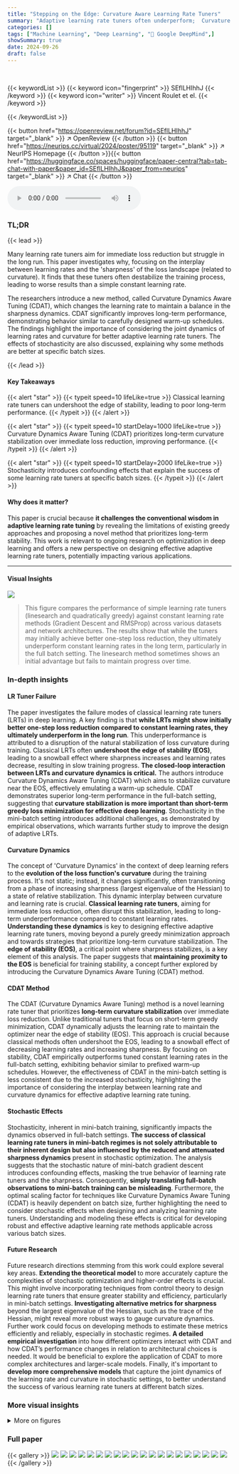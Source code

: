 ```yaml
---
title: "Stepping on the Edge: Curvature Aware Learning Rate Tuners"
summary: "Adaptive learning rate tuners often underperform;  Curvature Dynamics Aware Tuning (CDAT) prioritizes long-term curvature stabilization, outperforming tuned constant learning rates."
categories: []
tags: ["Machine Learning", "Deep Learning", "🏢 Google DeepMind",]
showSummary: true
date: 2024-09-26
draft: false
---
```


<br>

{{< keywordList >}}
{{< keyword icon="fingerprint" >}} SEflLHIhhJ {{< /keyword >}}
{{< keyword icon="writer" >}} Vincent Roulet et el. {{< /keyword >}}
 
{{< /keywordList >}}

{{< button href="https://openreview.net/forum?id=SEflLHIhhJ" target="_blank" >}}
↗ OpenReview
{{< /button >}}
{{< button href="https://neurips.cc/virtual/2024/poster/95119" target="_blank" >}}
↗ NeurIPS Homepage
{{< /button >}}{{< button href="https://huggingface.co/spaces/huggingface/paper-central?tab=tab-chat-with-paper&paper_id=SEflLHIhhJ&paper_from=neurips" target="_blank" >}}
↗ Chat
{{< /button >}}



<audio controls>
    <source src="https://ai-paper-reviewer.com/SEflLHIhhJ/podcast.wav" type="audio/wav">
    Your browser does not support the audio element.
</audio>


### TL;DR


{{< lead >}}

Many learning rate tuners aim for immediate loss reduction but struggle in the long run.  This paper investigates why, focusing on the interplay between learning rates and the 'sharpness' of the loss landscape (related to curvature).  It finds that these tuners often destabilize the training process, leading to worse results than a simple constant learning rate. 

The researchers introduce a new method, called Curvature Dynamics Aware Tuning (CDAT), which changes the learning rate to maintain a balance in the sharpness dynamics.  CDAT significantly improves long-term performance, demonstrating behavior similar to carefully designed warm-up schedules. The findings highlight the importance of considering the joint dynamics of learning rates and curvature for better adaptive learning rate tuners. The effects of stochasticity are also discussed, explaining why some methods are better at specific batch sizes.

{{< /lead >}}


#### Key Takeaways

{{< alert "star" >}}
{{< typeit speed=10 lifeLike=true >}} Classical learning rate tuners can undershoot the edge of stability, leading to poor long-term performance. {{< /typeit >}}
{{< /alert >}}

{{< alert "star" >}}
{{< typeit speed=10 startDelay=1000 lifeLike=true >}} Curvature Dynamics Aware Tuning (CDAT) prioritizes long-term curvature stabilization over immediate loss reduction, improving performance. {{< /typeit >}}
{{< /alert >}}

{{< alert "star" >}}
{{< typeit speed=10 startDelay=2000 lifeLike=true >}} Stochasticity introduces confounding effects that explain the success of some learning rate tuners at specific batch sizes. {{< /typeit >}}
{{< /alert >}}

#### Why does it matter?
This paper is crucial because **it challenges the conventional wisdom in adaptive learning rate tuning** by revealing the limitations of existing greedy approaches and proposing a novel method that prioritizes long-term stability. This work is relevant to ongoing research on optimization in deep learning and offers a new perspective on designing effective adaptive learning rate tuners, potentially impacting various applications.

------
#### Visual Insights



![](https://ai-paper-reviewer.com/SEflLHIhhJ/figures_2_1.jpg)

> This figure compares the performance of simple learning rate tuners (linesearch and quadratically greedy) against constant learning rate methods (Gradient Descent and RMSProp) across various datasets and network architectures.  The results show that while the tuners may initially achieve better one-step loss reduction, they ultimately underperform constant learning rates in the long term, particularly in the full batch setting.  The linesearch method sometimes shows an initial advantage but fails to maintain progress over time.







### In-depth insights


#### LR Tuner Failure
The paper investigates the failure modes of classical learning rate tuners (LRTs) in deep learning.  A key finding is that **while LRTs might show initially better one-step loss reduction compared to constant learning rates, they ultimately underperform in the long run**. This underperformance is attributed to a disruption of the natural stabilization of loss curvature during training.  Classical LRTs often **undershoot the edge of stability (EOS)**, leading to a snowball effect where sharpness increases and learning rates decrease, resulting in slow training progress.  **The closed-loop interaction between LRTs and curvature dynamics is critical.**  The authors introduce Curvature Dynamics Aware Tuning (CDAT) which aims to stabilize curvature near the EOS, effectively emulating a warm-up schedule.  CDAT demonstrates superior long-term performance in the full-batch setting, suggesting that **curvature stabilization is more important than short-term greedy loss minimization for effective deep learning**.  Stochasticity in the mini-batch setting introduces additional challenges, as demonstrated by empirical observations, which warrants further study to improve the design of adaptive LRTs.

#### Curvature Dynamics
The concept of 'Curvature Dynamics' in the context of deep learning refers to the **evolution of the loss function's curvature** during the training process.  It's not static; instead, it changes significantly, often transitioning from a phase of increasing sharpness (largest eigenvalue of the Hessian) to a state of relative stabilization.  This dynamic interplay between curvature and learning rate is crucial.  **Classical learning rate tuners**, aiming for immediate loss reduction, often disrupt this stabilization, leading to long-term underperformance compared to constant learning rates.  **Understanding these dynamics** is key to designing effective adaptive learning rate tuners, moving beyond a purely greedy minimization approach and towards strategies that prioritize long-term curvature stabilization.  The **edge of stability (EOS)**, a critical point where sharpness stabilizes, is a key element of this analysis.  The paper suggests that **maintaining proximity to the EOS** is beneficial for training stability,  a concept further explored by introducing the Curvature Dynamics Aware Tuning (CDAT) method.

#### CDAT Method
The CDAT (Curvature Dynamics Aware Tuning) method is a novel learning rate tuner that prioritizes **long-term curvature stabilization** over immediate loss reduction. Unlike traditional tuners that focus on short-term greedy minimization, CDAT dynamically adjusts the learning rate to maintain the optimizer near the edge of stability (EOS).  This approach is crucial because classical methods often undershoot the EOS, leading to a snowball effect of decreasing learning rates and increasing sharpness. By focusing on stability, CDAT empirically outperforms tuned constant learning rates in the full-batch setting, exhibiting behavior similar to prefixed warm-up schedules.  However, the effectiveness of CDAT in the mini-batch setting is less consistent due to the increased stochasticity, highlighting the importance of considering the interplay between learning rate and curvature dynamics for effective adaptive learning rate tuning.

#### Stochastic Effects
Stochasticity, inherent in mini-batch training, significantly impacts the dynamics observed in full-batch settings.  **The success of classical learning rate tuners in mini-batch regimes is not solely attributable to their inherent design but also influenced by the reduced and attenuated sharpness dynamics** present in stochastic optimization.  The analysis suggests that the stochastic nature of mini-batch gradient descent introduces confounding effects, masking the true behavior of learning rate tuners and the sharpness. Consequently, **simply translating full-batch observations to mini-batch training can be misleading**.  Furthermore, the optimal scaling factor for techniques like Curvature Dynamics Aware Tuning (CDAT) is heavily dependent on batch size, further highlighting the need to consider stochastic effects when designing and analyzing learning rate tuners.   Understanding and modeling these effects is critical for developing robust and effective adaptive learning rate methods applicable across various batch sizes.

#### Future Research
Future research directions stemming from this work could explore several key areas.  **Extending the theoretical model** to more accurately capture the complexities of stochastic optimization and higher-order effects is crucial. This might involve incorporating techniques from control theory to design learning rate tuners that ensure greater stability and efficiency, particularly in mini-batch settings.  **Investigating alternative metrics for sharpness** beyond the largest eigenvalue of the Hessian, such as the trace of the Hessian, might reveal more robust ways to gauge curvature dynamics.  Further work could focus on developing methods to estimate these metrics efficiently and reliably, especially in stochastic regimes.  **A detailed empirical investigation** into how different optimizers interact with CDAT and how CDAT’s performance changes in relation to architectural choices is needed. It would be beneficial to explore the application of CDAT to more complex architectures and larger-scale models. Finally, it's important to **develop more comprehensive models** that capture the joint dynamics of the learning rate and curvature in stochastic settings, to better understand the success of various learning rate tuners at different batch sizes.


### More visual insights

<details>
<summary>More on figures
</summary>


![](https://ai-paper-reviewer.com/SEflLHIhhJ/figures_2_2.jpg)

> The figure compares the performance of simple learning rate tuners (linesearch and quadratically greedy) against constant learning rate methods (Gradient Descent and RMSProp) across various datasets and model architectures in a full-batch setting.  It shows that while the tuners might initially show faster loss reduction, they eventually underperform constant learning rates in the long run.


![](https://ai-paper-reviewer.com/SEflLHIhhJ/figures_3_1.jpg)

> This figure compares the performance of simple learning rate tuners (linesearch and quadratically greedy) against a constant learning rate for various deep learning models in a full-batch setting. It shows that while the tuners might offer better loss reduction initially, they eventually underperform the constant learning rate in the long run.


![](https://ai-paper-reviewer.com/SEflLHIhhJ/figures_4_1.jpg)

> This figure shows the results of a simplified model to explain why classical learning rate tuners fail in deep learning. The model considers the dynamics of the learning rate (η), sharpness (λmax), and normalized centered sharpness (y).  With a constant learning rate, the sharpness stabilizes, and the normalized centered sharpness oscillates around zero. However, classical learning rate tuners quickly reach an equilibrium where y is negative, preventing the stabilization of sharpness and leading to a decrease in the learning rate.


![](https://ai-paper-reviewer.com/SEflLHIhhJ/figures_5_1.jpg)

> The figure compares the performance of simple learning rate tuners (linesearch and quadratically greedy) against constant learning rate methods (Gradient Descent and RMSProp) across various deep learning tasks.  It shows that while the tuners might achieve better short-term loss reduction, they ultimately underperform constant learning rates in the long run, especially in full-batch settings. This underperformance is attributed to the tuners' failure to maintain long-term curvature stabilization.


![](https://ai-paper-reviewer.com/SEflLHIhhJ/figures_6_1.jpg)

> This figure shows that classical learning rate tuners (linesearch and quadratically greedy) do not perform as well as a constant learning rate in the long run.  The learning rate decreases significantly, while the sharpness (largest eigenvalue of the Hessian) increases. Their product remains relatively constant, but below the edge of stability. This contrasts with a constant learning rate where both sharpness and learning rate stabilize. The gradient norm also indicates slower training for the learning rate tuners.


![](https://ai-paper-reviewer.com/SEflLHIhhJ/figures_7_1.jpg)

> This figure shows the impact of batch size on the performance of the CDAT learning rate tuning method in a stochastic setting (mini-batch). The heatmaps illustrate the normalized performance (average end train loss divided by initial train loss) for different CDAT scaling factors and batch sizes. The results indicate that the optimal scaling factor for CDAT decreases as the batch size decreases. Applying an exponential moving average to the CDAT estimates mitigates the effect of batch size variations.


![](https://ai-paper-reviewer.com/SEflLHIhhJ/figures_8_1.jpg)

> This figure displays the training loss and learning rate curves for different optimizers (GD, RMSProp, Adam with momentum) using both a constant learning rate, a scheduled learning rate, and the proposed CDAT method with scaling factors σ=1.0 and σ=2.0.  The results demonstrate that tuning the learning rate to be near the 'edge of stability' (σ≈2) yields significantly better results than using a constant learning rate or a greedy approach (σ=1.0) across various architectures and datasets. This supports the paper's claim that focusing on curvature stabilization is key for successful adaptive learning rate tuning.


![](https://ai-paper-reviewer.com/SEflLHIhhJ/figures_9_1.jpg)

> This figure shows the results of a simplified theoretical model used to understand the dynamics of the proposed CDAT learning rate tuner.  The model simulates the interaction between the learning rate (η), sharpness (λmax), and a normalized centered sharpness (y). The results for σ = 2 demonstrate that CDAT stabilizes y near the EOS (y=0), leading to a stable λmax. However, when σ is slightly less than 2, the model predicts that λmax will slowly increase while y stabilizes to a small negative value, indicating a less stable regime.


![](https://ai-paper-reviewer.com/SEflLHIhhJ/figures_15_1.jpg)

> This figure shows the dynamics of learning rate (η), sharpness (λmax), and normalized centered sharpness (y) using a simplified model.  A constant learning rate leads to stable sharpness and oscillating y around 0. However, classical learning rate tuners cause y to stabilize away from 0, preventing sharpness stabilization and leading to increased sharpness and decreased learning rate.


![](https://ai-paper-reviewer.com/SEflLHIhhJ/figures_15_2.jpg)

> This figure shows the results of a simplified model used to explain the behavior of classical learning rate tuners.  The model simulates the interaction between the learning rate (η), sharpness (λmax), and a normalized measure of sharpness (y). It demonstrates that constant learning rates lead to a stable sharpness, while classical tuners cause the sharpness to increase and the learning rate to decrease.


![](https://ai-paper-reviewer.com/SEflLHIhhJ/figures_19_1.jpg)

> This figure compares the performance of simple learning rate tuners (linesearch and quadratically greedy) against constant learning rate methods (Gradient Descent and RMSProp) across different datasets and model architectures.  The results show that while the tuners might exhibit better performance initially, they ultimately underperform the constant learning rate methods in the long run, especially in a full-batch setting.


![](https://ai-paper-reviewer.com/SEflLHIhhJ/figures_20_1.jpg)

> This figure displays the learning rate, sharpness (largest eigenvalue of the Hessian), the product of the learning rate and sharpness, and the alignment of the update with the largest eigenvector of the Hessian for three different learning rate tuning methods and a baseline of constant learning rate. It shows that classical learning rate tuners tend to undershoot the edge of stability, leading to decreasing learning rates and increasing sharpness.


![](https://ai-paper-reviewer.com/SEflLHIhhJ/figures_21_1.jpg)

> This figure compares the performance of simple learning rate tuners (linesearch and quadratically greedy) against constant learning rate approaches (Gradient Descent and RMSProp) on various datasets and architectures.  The experiment is performed in a full-batch setting. The results show that while the linesearch method might show better performance initially,  the constant learning rate methods ultimately outperform the tuners in the long run, highlighting the limitations of greedy, single-step optimization approaches in deep learning.


![](https://ai-paper-reviewer.com/SEflLHIhhJ/figures_21_2.jpg)

> This figure compares the performance of simple learning rate tuners (linesearch and quadratically greedy) against constant learning rate methods (Gradient Descent and RMSProp) across various datasets, architectures, and loss functions in a full-batch setting.  The results show that while the tuners might initially achieve better one-step loss reduction, they ultimately underperform tuned constant learning rates in the long run. The linesearch method shows initial improvement but eventually plateaus, highlighting the limitations of these classical approaches in deep learning.


![](https://ai-paper-reviewer.com/SEflLHIhhJ/figures_22_1.jpg)

> This figure compares the instantaneous and long-term performance of the quadratically greedy rule (CDAT scale 1.0) versus the on-edge rule (CDAT scale 2.0). While the quadratically greedy rule shows larger decreases in loss per step, the on-edge rule demonstrates better overall performance.  The experiment uses an MLP on CIFAR100 dataset.


![](https://ai-paper-reviewer.com/SEflLHIhhJ/figures_22_2.jpg)

> This figure compares the behavior of classical learning rate tuners (linesearch and quadratically greedy) against a constant learning rate, using full-batch gradient descent. It shows that while the tuners initially achieve better one-step loss reduction, they ultimately underperform the constant learning rate in the long term. The analysis reveals that the tuners undershoot the edge of stability, leading to a snowball effect where sharpness increases, learning rates decrease, and progress slows.


![](https://ai-paper-reviewer.com/SEflLHIhhJ/figures_23_1.jpg)

> This figure shows the impact of varying hyperparameters (width, depth, weight decay, and data size) on the performance of the CDAT rule for a simple MLP model.  The results demonstrate that CDAT generally performs better with larger model widths and depths.  Weight decay has a significant effect, with minimal improvement seen at larger values. Changes to dataset size show marginal benefits with larger datasets.


![](https://ai-paper-reviewer.com/SEflLHIhhJ/figures_23_2.jpg)

> This figure compares the performance of simple learning rate tuners (linesearch and quadratically greedy methods) against constant learning rate methods (Gradient Descent and RMSProp) across different datasets and model architectures. The results show that while the tuners may initially perform better, they eventually underperform the constant learning rate baselines, especially in the long term, within a full-batch training setting.


![](https://ai-paper-reviewer.com/SEflLHIhhJ/figures_24_1.jpg)

> This figure shows the impact of batch size on the performance of the CDAT learning rate tuning method.  The results indicate that the optimal scaling factor for CDAT decreases as the batch size decreases. This is in contrast to the full batch setting, where the optimal scaling factor remains relatively constant. The use of an exponential moving average helps to smooth out the performance fluctuations across different batch sizes, highlighting the complex interaction between stochasticity and the CDAT method.


![](https://ai-paper-reviewer.com/SEflLHIhhJ/figures_25_1.jpg)

> This figure shows the impact of batch size on the performance of CDAT in a stochastic setting.  The optimal scaling factor (σ) for CDAT, which aims to keep the learning rate at the edge of stability, changes with varying batch size. Smaller batch sizes result in a smaller optimal scaling factor.  The use of an exponential moving average (EMA) helps stabilize the performance of CDAT across different batch sizes, smoothing out variations.


</details>






### Full paper

{{< gallery >}}
<img src="https://ai-paper-reviewer.com/SEflLHIhhJ/1.png" class="grid-w50 md:grid-w33 xl:grid-w25" />
<img src="https://ai-paper-reviewer.com/SEflLHIhhJ/2.png" class="grid-w50 md:grid-w33 xl:grid-w25" />
<img src="https://ai-paper-reviewer.com/SEflLHIhhJ/3.png" class="grid-w50 md:grid-w33 xl:grid-w25" />
<img src="https://ai-paper-reviewer.com/SEflLHIhhJ/4.png" class="grid-w50 md:grid-w33 xl:grid-w25" />
<img src="https://ai-paper-reviewer.com/SEflLHIhhJ/5.png" class="grid-w50 md:grid-w33 xl:grid-w25" />
<img src="https://ai-paper-reviewer.com/SEflLHIhhJ/6.png" class="grid-w50 md:grid-w33 xl:grid-w25" />
<img src="https://ai-paper-reviewer.com/SEflLHIhhJ/7.png" class="grid-w50 md:grid-w33 xl:grid-w25" />
<img src="https://ai-paper-reviewer.com/SEflLHIhhJ/8.png" class="grid-w50 md:grid-w33 xl:grid-w25" />
<img src="https://ai-paper-reviewer.com/SEflLHIhhJ/9.png" class="grid-w50 md:grid-w33 xl:grid-w25" />
<img src="https://ai-paper-reviewer.com/SEflLHIhhJ/10.png" class="grid-w50 md:grid-w33 xl:grid-w25" />
<img src="https://ai-paper-reviewer.com/SEflLHIhhJ/11.png" class="grid-w50 md:grid-w33 xl:grid-w25" />
<img src="https://ai-paper-reviewer.com/SEflLHIhhJ/12.png" class="grid-w50 md:grid-w33 xl:grid-w25" />
<img src="https://ai-paper-reviewer.com/SEflLHIhhJ/13.png" class="grid-w50 md:grid-w33 xl:grid-w25" />
<img src="https://ai-paper-reviewer.com/SEflLHIhhJ/14.png" class="grid-w50 md:grid-w33 xl:grid-w25" />
<img src="https://ai-paper-reviewer.com/SEflLHIhhJ/15.png" class="grid-w50 md:grid-w33 xl:grid-w25" />
<img src="https://ai-paper-reviewer.com/SEflLHIhhJ/16.png" class="grid-w50 md:grid-w33 xl:grid-w25" />
<img src="https://ai-paper-reviewer.com/SEflLHIhhJ/17.png" class="grid-w50 md:grid-w33 xl:grid-w25" />
<img src="https://ai-paper-reviewer.com/SEflLHIhhJ/18.png" class="grid-w50 md:grid-w33 xl:grid-w25" />
<img src="https://ai-paper-reviewer.com/SEflLHIhhJ/19.png" class="grid-w50 md:grid-w33 xl:grid-w25" />
<img src="https://ai-paper-reviewer.com/SEflLHIhhJ/20.png" class="grid-w50 md:grid-w33 xl:grid-w25" />
{{< /gallery >}}